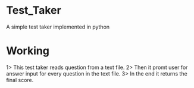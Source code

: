 # Test_Taker
A simple test taker implemented in python

# Working
1> This test taker reads question from a text file.
2> Then it promt user for answer input for every question in the text file.
3> In the end it returns the final score.

